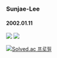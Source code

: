 ### Sunjae-Lee 
#### 2002.01.11
<img src="https://img.shields.io/badge/Python-3776AB?style=plastic&logo=Python&logoColor=white"/> <img src="https://img.shields.io/badge/R-276DC3?style=plastic&logo=R&logoColor=white"/>

[![Solved.ac
프로필](http://mazassumnida.wtf/api/v2/generate_badge?boj=sunaje0111)](https://solved.ac/sunaje0111)
